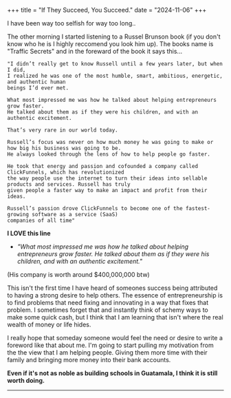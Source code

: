 +++
title = "If They Succeed, You Succeed."
date = "2024-11-06"
+++

I have been way too selfish for way too long.. 

<!--more-->

The other morning I started listening to a Russel Brunson book (if you don't
know who he is I highly reccomend you look him up). The books name is "Traffic
Secrets" and in the foreward of the book it says this...  

```
"I didn’t really get to know Russell until a few years later, but when I did,  
I realized he was one of the most humble, smart, ambitious, energetic, and authentic human   
beings I’d ever met.

What most impressed me was how he talked about helping entrepreneurs grow faster.  
He talked about them as if they were his children, and with an authentic excitement.  

That’s very rare in our world today. 

Russell’s focus was never on how much money he was going to make or how big his business was going to be.  
He always looked through the lens of how to help people go faster.  

He took that energy and passion and cofounded a company called ClickFunnels, which has revolutionized  
the way people use the internet to turn their ideas into sellable products and services. Russell has truly  
given people a faster way to make an impact and profit from their ideas. 

Russell’s passion drove ClickFunnels to become one of the fastest-growing software as a service (SaaS)  
companies of all time"
```

**I LOVE this line**
- *"What most impressed me was how he talked about helping entrepreneurs grow
faster. He talked about them as if they were his children, and with an
authentic excitement."*

(His company is worth around $400,000,000 btw)

This isn't the first time I have heard of someones success being attributed to
having a strong desire to help others. The essence of entrepreneurship is to
find problems that need fixing and innovating in a way that fixes that problem.
I sometimes forget that and instantly think of schemy ways to make some quick
cash, but I think that I am learning that isn't where the real wealth of money
or life hides. 

I really hope that someday someone would feel the need or desire to write
a foreword like that about me. I'm going to start pulling my motivation from
the the view that I am helping people. Giving them more time with their family
and bringing more money into their bank accounts. 

**Even if it's not as noble as building schools in Guatamala, I think it is still
worth doing.**

---

